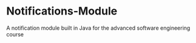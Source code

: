 # Notifications-Module
A notification module built in Java for the advanced  software engineering course
